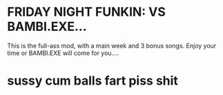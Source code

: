 # FRIDAY NIGHT FUNKIN: VS BAMBI.EXE...

This is the full-ass mod, with a main week and 3 bonus songs. Enjoy your time or BAMBI.EXE will come for you....

# sussy cum balls fart piss shit
